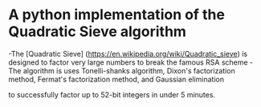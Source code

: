 # A python implementation of the Quadratic Sieve algorithm 
  -The [Quadratic Sieve] (https://en.wikipedia.org/wiki/Quadratic_sieve) is designed to factor very large numbers to break the famous RSA scheme
  -The algorithm is uses Tonelli-shanks algorithm, Dixon's factorization method, Fermat's factorization method, and Gaussian elimination
  
  to successfully factor up to 52-bit integers in under 5 minutes.
